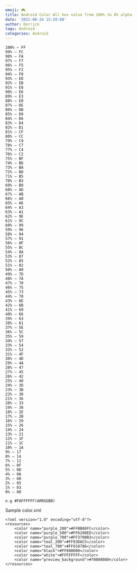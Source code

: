 ```yaml
---
emoji: 🎮 
title: Android Color All hex value from 100% to 0% alpha
date: '2021-08-24 15:20:00'
author: Derrick
tags: Android
categories: Android
---
```



	100% — FF
	99% — FC
	98% — FA
	97% — F7
	96% — F5
	95% — F2
	94% — F0
	93% — ED
	92% — EB
	91% — E8
	90% — E6
	89% — E3
	88% — E0
	87% — DE
	86% — DB
	85% — D9
	84% — D6
	83% — D4
	82% — D1
	81% — CF
	80% — CC
	79% — C9
	78% — C7
	77% — C4
	76% — C2
	75% — BF
	74% — BD
	73% — BA
	72% — B8
	71% — B5
	70% — B3
	69% — B0
	68% — AD
	67% — AB
	66% — A8
	65% — A6
	64% — A3
	63% — A1
	62% — 9E
	61% — 9C
	60% — 99
	59% — 96
	58% — 94
	57% — 91
	56% — 8F
	55% — 8C
	54% — 8A
	53% — 87
	52% — 85
	51% — 82
	50% — 80
	49% — 7D
	48% — 7A
	47% — 78
	46% — 75
	45% — 73
	44% — 70
	43% — 6E
	42% — 6B
	41% — 69
	40% — 66
	39% — 63
	38% — 61
	37% — 5E
	36% — 5C
	35% — 59
	34% — 57
	33% — 54
	32% — 52
	31% — 4F
	30% — 4D
	29% — 4A
	28% — 47
	27% — 45
	26% — 42
	25% — 40
	24% — 3D
	23% — 3B
	22% — 38
	21% — 36
	20% — 33
	19% — 30
	18% — 2E
	17% — 2B
	16% — 29
	15% — 26
	14% — 24
	13% — 21
	12% — 1F
	11% — 1C
	10% — 1A
	9% — 17
	8% — 14
	7% — 12
	6% — 0F
	5% — 0D
	4% — 0A
	3% — 08
	2% — 05
	1% — 03
	0% — 00

	e.g #FAFFFFFF(ARRGGBB)



Sample color.xml

	<?xml version="1.0" encoding="utf-8"?>
	<resources>
		<color name="purple_200">#FFBB86FC</color>
		<color name="purple_500">#FF6200EE</color>
		<color name="purple_700">#FF3700B3</color>
		<color name="teal_200">#FF03DAC5</color>
		<color name="teal_700">#FF018786</color>
		<color name="black">#FF000000</color>
		<color name="white">#FFFFFFFF</color>
		<color name="preview_background">#70808080</color>
	</resources>
